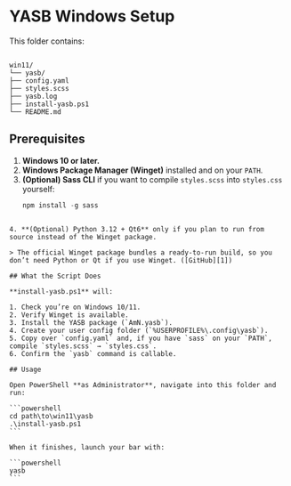 # YASB Windows Setup

This folder contains:

```

win11/
└── yasb/
├── config.yaml
├── styles.scss
├── yasb.log
├── install-yasb.ps1
└── README.md

````

## Prerequisites

1. **Windows 10 or later.**  
2. **Windows Package Manager (Winget)** installed and on your `PATH`.  
3. **(Optional) Sass CLI** if you want to compile `styles.scss` into `styles.css` yourself:  
   ```powershell
   npm install -g sass
````

4. **(Optional) Python 3.12 + Qt6** only if you plan to run from source instead of the Winget package.

> The official Winget package bundles a ready-to-run build, so you don’t need Python or Qt if you use Winget. ([GitHub][1])

## What the Script Does

**install-yasb.ps1** will:

1. Check you’re on Windows 10/11.
2. Verify Winget is available.
3. Install the YASB package (`AmN.yasb`).
4. Create your user config folder (`%USERPROFILE%\.config\yasb`).
5. Copy over `config.yaml` and, if you have `sass` on your `PATH`, compile `styles.scss` → `styles.css`.
6. Confirm the `yasb` command is callable.

## Usage

Open PowerShell **as Administrator**, navigate into this folder and run:

```powershell
cd path\to\win11\yasb
.\install-yasb.ps1
```

When it finishes, launch your bar with:

```powershell
yasb
```